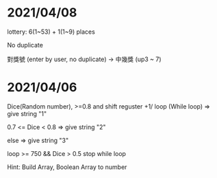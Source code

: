 # 2021/04/08

lottery: 6(1~53) + 1(1~9) places

No duplicate

對獎號 (enter by user, no duplicate) -> 中幾獎 (up3 ~ 7)

# 2021/04/06

Dice(Random number), >=0.8 and shift reguster +1/ loop (While loop) => give string "1"

0.7 <= Dice < 0.8  => give string "2"

else  => give string "3"

loop >= 750 && Dice > 0.5 stop while loop

Hint: Build Array, Boolean Array to number
